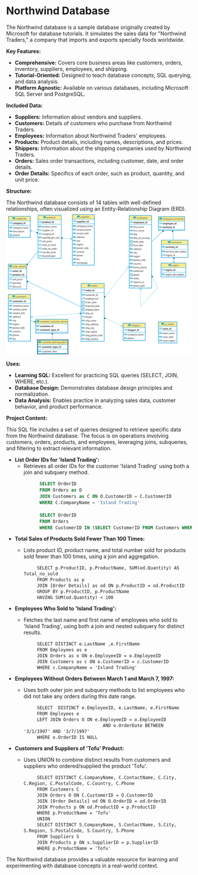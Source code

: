 # Northwind Database

The Northwind database is a sample database originally created by Microsoft for database tutorials. It simulates the sales data for "Northwind Traders," a company that imports and exports specialty foods worldwide. 

**Key Features:**

* **Comprehensive:** Covers core business areas like customers, orders, inventory, suppliers, employees, and shipping.
* **Tutorial-Oriented:** Designed to teach database concepts, SQL querying, and data analysis.
* **Platform Agnostic:** Available on various databases, including Microsoft SQL Server and PostgreSQL.

**Included Data:**

* **Suppliers:** Information about vendors and suppliers.
* **Customers:** Details of customers who purchase from Northwind Traders.
* **Employees:** Information about Northwind Traders' employees.
* **Products:** Product details, including names, descriptions, and prices.
* **Shippers:** Information about the shipping companies used by Northwind Traders.
* **Orders:** Sales order transactions, including customer, date, and order details.
* **Order Details:** Specifics of each order, such as product, quantity, and unit price.

**Structure:**

The Northwind database consists of 14 tables with well-defined relationships, often visualized using an Entity-Relationship Diagram (ERD).
![ERD](northwind-er-diagram.png)

**Uses:**

* **Learning SQL:** Excellent for practicing SQL queries (SELECT, JOIN, WHERE, etc.).
* **Database Design:** Demonstrates database design principles and normalization.
* **Data Analysis:** Enables practice in analyzing sales data, customer behavior, and product performance.

**Project Content:**

This SQL file includes a set of queries designed to retrieve specific data from the Northwind database. The focus is on operations involving customers, orders, products, and employees, leveraging joins, subqueries, and filtering to extract relevant information.

* **List Order IDs for 'Island Trading':**
    * Retrieves all order IDs for the customer 'Island Trading' using both a join and subquery method.
         ```sql
               SELECT OrderID
               FROM Orders as O
               JOIN Customers as C ON O.CustomerID = C.CustomerID
               WHERE C.CompanyName = 'Island Trading'
      
               SELECT OrderID
               FROM Orders 
               WHERE CustomerID IN (SELECT CustomerID FROM Customers WHERE CompanyName = 'Island Trading')

* **Total Sales of Products Sold Fewer Than 100 Times:**
    * Lists product ID, product name, and total number sold for products sold fewer than 100 times, using a join and aggregation.

               SELECT p.ProductID, p.ProductName, SUM(od.Quantity) AS Total_no_sold 
               FROM Products as p
               JOIN [Order Details] as od ON p.ProductID = od.ProductID
               GROUP BY p.ProductID, p.ProductName
               HAVING SUM(od.Quantity) < 100
      
* **Employees Who Sold to 'Island Trading':**
    * Fetches the last name and first name of employees who sold to 'Island Trading', using both a join and nested subquery for distinct results.

               SELECT DISTINCT e.LastName ,e.FirstName
               FROM Employees as e
               JOIN Orders as o ON e.EmployeeID = o.EmployeeID
               JOIN Customers as c ON o.CustomerID = c.CustomerID
               WHERE c.CompanyName = 'Island Trading'
               
* **Employees Without Orders Between March 1 and March 7, 1997:**
    * Uses both outer join and subquery methods to list employees who did not take any orders during this date range.

               SELECT  DISTINCT e.EmployeeID, e.LastName, e.FirstName
               FROM Employees e 
               LEFT JOIN Orders O ON e.EmployeeID = o.EmployeeID
               							AND o.OrderDate BETWEEN '3/1/1997' AND '3/7/1997'
               WHERE o.OrderID IS NULL

      
* **Customers and Suppliers of 'Tofu' Product:**
    * Uses UNION to combine distinct results from customers and suppliers who ordered/supplied the product 'Tofu'. 

               SELECT DISTINCT C.CompanyName, C.ContactName, C.City, C.Region, C.PostalCode, C.Country, C.Phone
               FROM Customers C
               JOIN Orders O ON C.CustomerID = O.CustomerID
               JOIN [Order Details] od ON O.OrderID = od.OrderID
               JOIN Products p ON od.ProductID = p.ProductID
               WHERE p.ProductName = 'Tofu'
               UNION
               SELECT DISTINCT S.CompanyName, S.ContactName, S.City, S.Region, S.PostalCode, S.Country, S.Phone
               FROM Suppliers S 
               JOIN Products p ON s.SupplierID = p.SupplierID
               WHERE p.ProductName = 'Tofu'
               
The Northwind database provides a valuable resource for learning and experimenting with database concepts in a real-world context.
